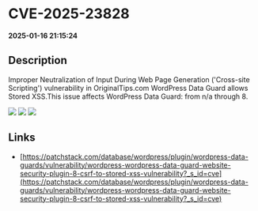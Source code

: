 # CVE-2025-23828

**2025-01-16 21:15:24**

## Description
Improper Neutralization of Input During Web Page Generation ('Cross-site Scripting') vulnerability in OriginalTips.com WordPress Data Guard allows Stored XSS.This issue affects WordPress Data Guard: from n/a through 8.

![](https://img.shields.io/static/v1?label=Score&message=7.1&color=red)
![](https://img.shields.io/static/v1?label=Severity&message=HIGH&color=red)
![](https://img.shields.io/static/v1?label=CWE&message=XSS&color=green)

## Links
- [https://patchstack.com/database/wordpress/plugin/wordpress-data-guards/vulnerability/wordpress-wordpress-data-guard-website-security-plugin-8-csrf-to-stored-xss-vulnerability?_s_id=cve](https://patchstack.com/database/wordpress/plugin/wordpress-data-guards/vulnerability/wordpress-wordpress-data-guard-website-security-plugin-8-csrf-to-stored-xss-vulnerability?_s_id=cve)
